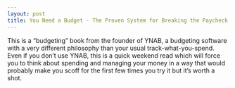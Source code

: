 ```yaml
---
layout: post
title: You Need a Budget - The Proven System for Breaking the Paycheck to Paycheck Cycle, Getting Out of Debt, and Living the Life You Want
---
```


This is a “budgeting” book from the founder of YNAB, a budgeting software with a very different philosophy than your usual track-what-you-spend. Even if you don’t use YNAB, this is a quick weekend read which will force you to think about spending and managing your money in a way that would probably make you scoff for the first few times you try it but it’s worth a shot.
